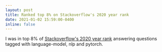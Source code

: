 ```yaml
---
layout: post
title: Ranked top 8% on Stackoverflow's 2020 year rank
date: 2021-01-02 15:59:00-0400
inline: false
---
```


I was in top 8% of [Stackoverflow's 2020 year rank](https://stackexchange.com/leagues/1/year/stackoverflow/2020-01-01/10473854?sort=reputationchange#10473854) answering questions tagged with language-model, nlp and pytorch.
